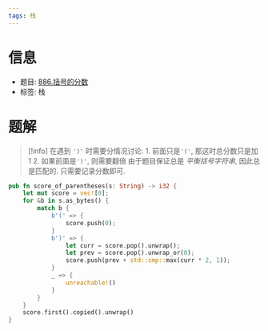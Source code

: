 ```yaml
---
tags: 栈
---
```


# 信息
* 题目: [886.括号的分数](https://leetcode.cn/problems/score-of-parentheses/)
* 标签: 栈

# 题解

> [!info]
> 在遇到 `')'` 时需要分情况讨论:
>     1. 前面只是`'('`, 那这时总分数只是加1
>     2. 如果前面是`')'`, 则需要翻倍
> 由于题目保证总是 _平衡括号字符串_, 因此总是匹配的.
> 只需要记录分数即可.

```rust
pub fn score_of_parentheses(s: String) -> i32 {
    let mut score = vec![0];
    for &b in s.as_bytes() {
        match b {
            b'(' => {
                score.push(0);
            }
            b')' => {
                let curr = score.pop().unwrap();
                let prev = score.pop().unwrap_or(0);
                score.push(prev + std::cmp::max(curr * 2, 1));
            }
            _ => {
                unreachable!()
            }
        }
    }
    score.first().copied().unwrap()
}
```
